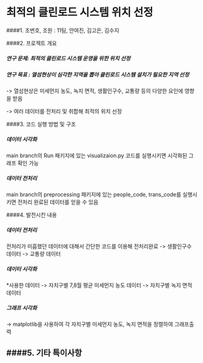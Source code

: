 # 최적의 클린로드 시스템 위치 선정
####1. 조번호, 조원 : 11팀, 안여진, 김고은, 김수지

####2. 프로젝트 개요 
##### 연구 문제: 최적의 클린로드 시스템 운영을 위한 위치 선정
##### 연구 목표 : 열섬현상이 심각한 지역을 뽑아 클린로드 시스템 설치가 필요한 지역 선정
-> 열섬현상은 미세먼지 농도, 녹지 면적, 생활인구수, 교통량 등의 다양한 요인에 영향을 받음

-> 여러 데이터를 전처리 및 취합해 최적의 위치 선정


####3. 코드 실행 방법 및 구조
#####  데이터 시각화
main branch의 Run 패키지에 있는 visualizaion.py 코드를 실행시키면 시각화된 그래프 확인 가능

##### 데이터 전처리
main branch의 preprocessing 패키지에 있는 people_code, trans_code를 실행시키면 전처리 완료된 데이터를 얻을 수 있음

####4. 발전시킨 내용
##### 데이터 전처리
전처리가 미흡했던 데이터에 대해서 간단한 코드를 이용해 전처리완료
-> 생활인구수 데이터
-> 교통량 데이터

##### 데이터 시각화
*사용한 데이터
-> 자치구별 7,8월 평균 미세먼지 농도 데이터
-> 자치구별 녹지 면적 데이터

##### 그래프 시각화
-> matplotlib을 사용하여 각 자치구별 미세먼지 농도, 녹지 면적을 정렬하여 그래프출력


####5. 기타 특이사항
-
